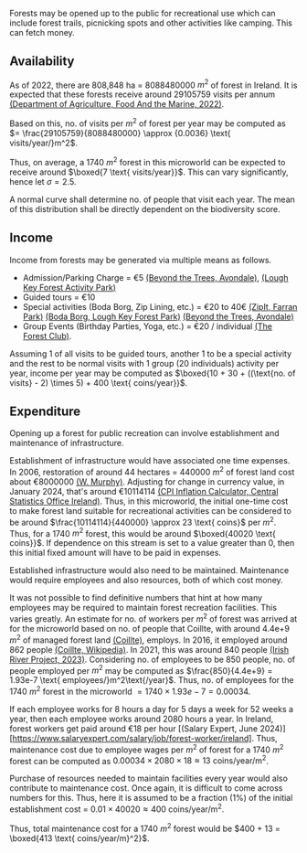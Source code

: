 Forests may be opened up to the public for recreational use which can include forest trails, picnicking spots and other activities like camping. This can fetch money.

## Availability

As of 2022, there are 808,848 ha = 8088480000 $m^2$ of forest in Ireland. It is expected that these forests receive around  29105759 visits per annum [(Department of Agriculture, Food And the Marine, 2022)](https://www.teagasc.ie/media/website/crops/forestry/advice/Forest-Statistics-Ireland-2022.pdf).

Based on this, no. of visits per $m^2$ of forest per year may be computed as $= \frac{29105759}{8088480000} \approx {0.0036} \text{ visits/year/}m^2$.

Thus, on average, a 1740 $m^2$ forest in this microworld can be expected to receive around $\boxed{7 \text{ visits/year}}$. This can vary significantly, hence let $\sigma = 2.5$.

A normal curve shall determine no. of people that visit each year. The mean of this distribution shall be directly dependent on the biodiversity score.

## Income

Income from forests may be generated via multiple means as follows.
* Admission/Parking Charge = €5 [(Beyond the Trees, Avondale)](https://www.beyondthetreesavondale.com/plan-your-visit/tickets-prices/),  [(Lough Key Forest Activity Park)](https://loughkey.ie/admission-prices/)
* Guided tours = €10 
* Special activities (Boda Borg, Zip Lining, etc.) = €20 to 40€ [(ZipIt, Farran Park)](https://zipit.ie/locations/farran-park/park-info/) [(Boda Borg, Lough Key Forest Park)](https://loughkey.ie/activities/boda-borg/) [(Beyond the Trees, Avondale)](https://www.beyondthetreesavondale.com/plan-your-visit/tickets-prices/)
* Group Events (Birthday Parties, Yoga, etc.) = €20 / individual [(The Forest Club)](https://www.theforestclub.ie/childrens-birthday-parties).

Assuming 1 of all visits to be guided tours, another 1 to be a special activity and the rest to be normal visits with 1 group (20 individuals) activity per year, income per year may be computed as $\boxed{10 + 30 + ((\text{no. of visits} - 2) \times 5) + 400 \text{ coins/year}}$.

## Expenditure

Opening up a forest for public recreation can involve establishment and maintenance of infrastructure.

Establishment of infrastructure would have associated one time expenses. In 2006, restoration of around 44 hectares = 440000 $m^2$ of forest land cost about €8000000 [(W. Murphy)](http://www.coford.ie/media/coford/content/publications/projectreports/small-scaleforestryconference/Murphy.pdf). Adjusting for change in currency value, in January 2024, that's around €10114114  [(CPI Inflation Calculator, Central Statistics Office Ireland)](https://visual.cso.ie/?body=entity/cpicalculator). Thus, in this microworld, the initial one-time cost to make forest land suitable for recreational activities can be considered to be around $\frac{10114114}{440000} \approx 23 \text{ coins}$ per $m^2$. 
Thus, for a 1740 $m^2$ forest, this would be around $\boxed{40020 \text{ coins}}$. If dependence on this stream is set to a value greater than 0, then this initial fixed amount will have to be paid in expenses.

Established infrastructure would also need to be maintained. Maintenance would require employees and also resources, both of which cost money. 

It was not possible to find definitive numbers that hint at how many employees may be required to maintain forest recreation facilities. This varies greatly. An estimate for no. of workers per $m^2$ of forest was arrived at for the microworld based on no. of people that Coillte, with around 4.4e+9 $m^2$ of managed forest land [(Coillte)](https://www.coillte.ie/our-business/our-divisions/forestry/), employs. In 2016, it employed around 862 people  [(Coillte, Wikipedia)](https://en.wikipedia.org/wiki/Coillte). In 2021, this was around 840 people [(Irish River Project, 2023)](https://irishriverproject.com/2023/02/24/coillte-and-coillte-nature-average-number-of-employees-in-2021-and-2022/). Considering no. of employees to be 850 people, no. of people employed per $m^2$ may be computed as $\frac{850}{4.4e+9} = 1.93e-7 \text{ employees/}m^2\text{/year}$. Thus, no. of employees for the 1740 $m^2$ forest in the microworld $= 1740 \times 1.93e-7 = 0.00034$. 

If each employee works for 8 hours a day for 5 days a week for 52 weeks a year, then each employee works around 2080 hours a year. In Ireland, forest workers get paid around €18 per hour [(Salary Expert, June 2024)][https://www.salaryexpert.com/salary/job/forest-worker/ireland]. Thus, maintenance cost due to employee wages per $m^2$ of forest for a 1740 $m^2$ forest can be computed as $0.00034 \times 2080 \times 18 \approx 13 \text{ coins/year/m}^2$.

Purchase of resources needed to maintain facilities every year would also contribute to maintenance cost. Once again, it is difficult to come across numbers for this. Thus, here it is assumed to be a fraction (1%) of the initial establishment cost = $0.01 \times 40020 \approx 400 \text{ coins/year/m}^2$.

Thus, total maintenance cost for a 1740 $m^2$ forest would be $400 + 13 = \boxed{413 \text{ coins/year/m}^2}$.
